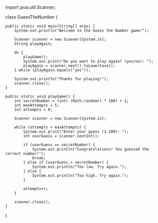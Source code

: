 import java.util.Scanner;

class GuessTheNumber {

    public static void main(String[] args) {
        System.out.println("Welcome to the Guess the Number game!");

        Scanner scanner = new Scanner(System.in);
        String playAgain;

        do {
            playGame();
            System.out.print("Do you want to play again? (yes/no): ");
            playAgain = scanner.next().toLowerCase();
        } while (playAgain.equals("yes"));

        System.out.println("Thanks for playing!");
        scanner.close();
    }

    public static void playGame() {
        int secretNumber = (int) (Math.random() * 100) + 1;
        int maxAttempts = 5;
        int attempts = 0;

        Scanner scanner = new Scanner(System.in);

        while (attempts < maxAttempts) {
            System.out.print("Enter your guess (1-100): ");
            int userGuess = scanner.nextInt();

            if (userGuess == secretNumber) {
                System.out.println("Congratulations! You guessed the correct number!");
                break;
            } else if (userGuess < secretNumber) {
                System.out.println("Too low. Try again.");
            } else {
                System.out.println("Too high. Try again.");
            }

            attempts++;
        }

        scanner.close();
    }
}

